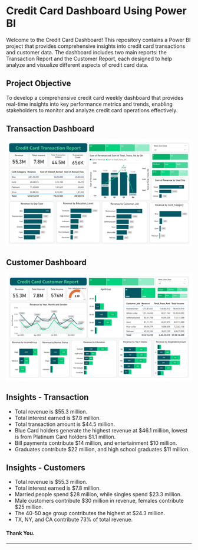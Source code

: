 # Credit Card Dashboard Using Power BI
Welcome to the Credit Card Dashboard! This repository contains a Power BI project that provides comprehensive insights into credit card transactions and customer data. The dashboard includes two main reports: the Transaction Report and the Customer Report, each designed to help analyze and visualize different aspects of credit card data.

## Project Objective

To develop a comprehensive credit card weekly dashboard that provides real-time insights into key performance metrics and trends, enabling stakeholders to monitor and analyze credit card operations effectively.

## Transaction Dashboard

![Transaction Dashboard](https://github.com/himanshu-banodha/Credit-Card-Dashboard-Power-BI/blob/main/Dataset/images/credit_card_transaciton.png)

## Customer Dashboard
![Customer Dashboard](https://github.com/himanshu-banodha/Credit-Card-Dashboard-Power-BI/blob/main/Dataset/images/credit_card_customer.png)

## Insights - Transaction
* Total revenue is $55.3 million.
* Total interest earned is $7.8 million.
* Total transaction amount is $44.5 million.
* Blue Card holders generate the highest revenue at $46.1 million, lowest is from Platinum Card holders $1.1 million.
* Bill payments contribute $14 million, and entertainment $10 million.
* Graduates contribute $22 million, and high school graduates $11 million.

## Insights - Customers
* Total revenue is $55.3 million.
* Total interest earned is $7.8 million.
* Married people spend $28 million, while singles spend $23.3 million.
* Male customers contribute $30 million in revenue, females contribute $25 million.
* The 40-50 age group contributes the highest at $24.3 million.
* TX, NY, and CA contribute 73% of total revenue.

#### Thank You.
---
